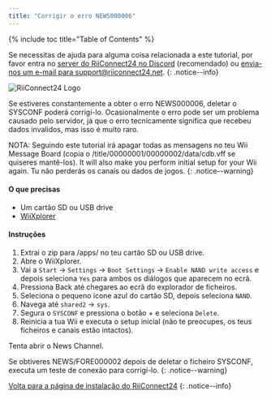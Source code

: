 ```yaml
---
title: "Corrigir o erro NEWS000006"
---
```


{% include toc title="Table of Contents" %}

Se necessitas de ajuda para alguma coisa relacionada a este tutorial, por favor entra no [server do RiiConnect24 no Discord](https://discord.gg/b4Y7jfD) (recomendado) ou [envia-nos um e-mail para support@riiconnect24.net](mailto:support@riiconnect24.net).
{: .notice--info}

![RiiConnect24 Logo](/images/WiiRC24Logo.jpg)

Se estiveres constantemente a obter o erro NEWS000006, deletar o SYSCONF poderá corrigí-lo. Ocasionalmente o erro pode ser um problema causado pelo servidor, já que o erro tecnicamente significa que recebeu dados invalidos, mas isso é muito raro.

NOTA: Seguindo este tutorial irá apagar todas as mensagens no teu Wii Message Board (copia o /title/00000001/00000002/data/cdb.vff se quiseres mantê-los). It will also make you perform initial setup for your Wii again. Tu não perderás os canais ou dados de jogos.
{: .notice--warning}

#### O que precisas
* Um cartão SD ou USB drive
* [WiiXplorer](https://sourceforge.net/projects/wiixplorer/files/latest/download)

#### Instruções

1. Extrai o zip para /apps/ no teu cartão SD ou USB drive.
1. Abre o WiiXplorer.
1. Vai a `Start` -> `Settings` -> `Boot Settings` -> `Enable NAND write access` e depois seleciona `Yes` para ambos os diálogos que aparecem no ecrã.
1. Pressiona Back até chegares ao ecrã do explorador de ficheiros.
1. Seleciona o pequeno ícone azul do cartão SD, depois seleciona `NAND`.
1. Navega até `shared2` -> `sys`.
1. Segura o `SYSCONF` e pressiona o botão + e seleciona `Delete`.
1. Reinicia a tua Wii e executa o setup inicial (não te preocupes, os teus ficheiros e canais estão intactos).

Tenta abrir o News Channel.

Se obtiveres NEWS/FORE000002 depois de deletar o ficheiro SYSCONF, executa um teste de conexão para corrigí-lo.
{: .notice--warning}

[Volta para a página de instalação do RiiConnect24](riiconnect24)
{: .notice--info}

